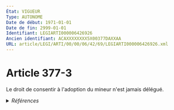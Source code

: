 ```yaml
---
État: VIGUEUR
Type: AUTONOME
Date de début: 1971-01-01
Date de fin: 2999-01-01
Identifiant: LEGIARTI000006426926
Ancien identifiant: ACAXXXXXXXX5X00377DAXXAA
URL: article/LEGI/ARTI/00/00/06/42/69/LEGIARTI000006426926.xml
---
```


<h1>Article 377-3</h1>

Le droit de consentir à l'adoption du mineur n'est jamais délégué.


<details>
  <summary><em>Références</em></summary>

  <h2>Articles faisant référence à l'article</h2>
  
  <ul>
    <li>
      <a href="https://legal.tricoteuses.fr//redirection/LEGIARTI000006283875?vers=git&vers=legifrance">Loi n° 70-459 du 4 juin 1970 relative à l'autorité parentale - article 9 AUTONOME VIGUEUR, en vigueur depuis le 1971-01-01</a> SPEC_APPLI cible
    </li>
    <li>
      <a href="https://legal.tricoteuses.fr//redirection/LEGIARTI000006283881?vers=git&vers=legifrance">Loi n° 70-459 du 4 juin 1970 relative à l'autorité parentale - article 15 AUTONOME VIGUEUR, en vigueur depuis le 1971-01-01</a> SPEC_APPLI cible
    </li>
    <li>
      <a href="https://legal.tricoteuses.fr//redirection/LEGIARTI000006283879?vers=git&vers=legifrance">Loi n° 70-459 du 4 juin 1970 relative à l'autorité parentale - article 13 AUTONOME MODIFIE, en vigueur du 1971-01-01 au 2016-10-01</a> SPEC_APPLI cible
    </li>
    <li>
      <a href="https://legal.tricoteuses.fr//redirection/LEGIARTI000006283877?vers=git&vers=legifrance">Loi n° 70-459 du 4 juin 1970 relative à l'autorité parentale - article 11 AUTONOME VIGUEUR, en vigueur depuis le 1971-01-01</a> SPEC_APPLI cible
    </li>
    <li>
      <a href="https://legal.tricoteuses.fr//redirection/LEGIARTI000006283880?vers=git&vers=legifrance">Loi n° 70-459 du 4 juin 1970 relative à l'autorité parentale - article 14 AUTONOME VIGUEUR, en vigueur depuis le 1971-01-01</a> SPEC_APPLI cible
    </li>
    <li>
      <a href="https://legal.tricoteuses.fr//redirection/LEGIARTI000006283876?vers=git&vers=legifrance">Loi n° 70-459 du 4 juin 1970 relative à l'autorité parentale - article 10 AUTONOME VIGUEUR, en vigueur depuis le 1971-01-01</a> SPEC_APPLI cible
    </li>
    <li>
      <a href="https://legal.tricoteuses.fr//redirection/LEGIARTI000032043090?vers=git&vers=legifrance">Loi n° 70-459 du 4 juin 1970 relative à l'autorité parentale - article 13 AUTONOME VIGUEUR, en vigueur depuis le 2016-10-01</a> SPEC_APPLI cible
    </li>
    <li>
      <a href="https://legal.tricoteuses.fr//redirection/LEGIARTI000006283878?vers=git&vers=legifrance">Loi n° 70-459 du 4 juin 1970 relative à l'autorité parentale - article 12 AUTONOME VIGUEUR, en vigueur depuis le 1971-01-01</a> SPEC_APPLI cible
    </li>
    <li>
      <a href="https://legal.tricoteuses.fr//redirection/LEGIARTI000006283867?vers=git&vers=legifrance">Loi n°70-459 du 4 juin 1970 RELATIVE A L'AUTORITE PARENTALE - article 1 ENTIEREMENT_MODIF</a> CREATION cible
    </li>
  </ul>
  
  <h2>Références faites par l'article</h2>
  
  <ul>
    <li>
      CODIFICATION source Loi 1803-03-14
    </li>
    <li>
      1970-06-04 CREATION source <a href="https://legal.tricoteuses.fr//redirection/LEGIARTI000006283867?vers=git&vers=legifrance">Loi n°70-459 du 4 juin 1970 RELATIVE A L'AUTORITE PARENTALE - article 1 ENTIEREMENT_MODIF</a>
    </li>
    <li>
      1970-06-04 SPEC_APPLI source <a href="https://legal.tricoteuses.fr//redirection/LEGIARTI000006283876?vers=git&vers=legifrance">Loi n° 70-459 du 4 juin 1970 relative à l'autorité parentale - article 10 AUTONOME VIGUEUR, en vigueur depuis le 1971-01-01</a>
    </li>
    <li>
      1970-06-04 SPEC_APPLI source <a href="https://legal.tricoteuses.fr//redirection/LEGIARTI000006283877?vers=git&vers=legifrance">Loi n° 70-459 du 4 juin 1970 relative à l'autorité parentale - article 11 AUTONOME VIGUEUR, en vigueur depuis le 1971-01-01</a>
    </li>
    <li>
      1970-06-04 SPEC_APPLI source <a href="https://legal.tricoteuses.fr//redirection/LEGIARTI000006283878?vers=git&vers=legifrance">Loi n° 70-459 du 4 juin 1970 relative à l'autorité parentale - article 12 AUTONOME VIGUEUR, en vigueur depuis le 1971-01-01</a>
    </li>
    <li>
      1970-06-04 SPEC_APPLI source <a href="https://legal.tricoteuses.fr//redirection/LEGIARTI000006283879?vers=git&vers=legifrance">Loi n° 70-459 du 4 juin 1970 relative à l'autorité parentale - article 13 AUTONOME MODIFIE, en vigueur du 1971-01-01 au 2016-10-01</a>
    </li>
    <li>
      1970-06-04 SPEC_APPLI source <a href="https://legal.tricoteuses.fr//redirection/LEGIARTI000006283880?vers=git&vers=legifrance">Loi n° 70-459 du 4 juin 1970 relative à l'autorité parentale - article 14 AUTONOME VIGUEUR, en vigueur depuis le 1971-01-01</a>
    </li>
    <li>
      1970-06-04 SPEC_APPLI source <a href="https://legal.tricoteuses.fr//redirection/LEGIARTI000006283881?vers=git&vers=legifrance">Loi n° 70-459 du 4 juin 1970 relative à l'autorité parentale - article 15 AUTONOME VIGUEUR, en vigueur depuis le 1971-01-01</a>
    </li>
    <li>
      1970-06-04 SPEC_APPLI source <a href="https://legal.tricoteuses.fr//redirection/LEGIARTI000006283875?vers=git&vers=legifrance">Loi n° 70-459 du 4 juin 1970 relative à l'autorité parentale - article 9 AUTONOME VIGUEUR, en vigueur depuis le 1971-01-01</a>
    </li>
  </ul>
</details>
